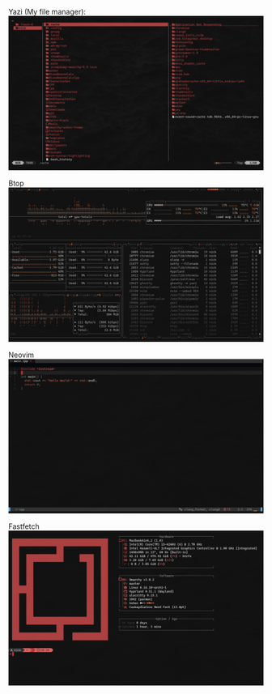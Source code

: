 Yazi (My file manager):
![](images/Yazi.png)

Btop
![](images/Btop.png)

Neovim
![](images/Neovim.png)

Fastfetch
![](images/Fastfetch.png)
